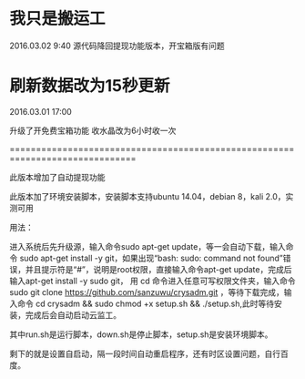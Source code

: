 我只是搬运工
==============================================================================
2016.03.02 9:40
源代码降回提现功能版本，开宝箱版有问题

刷新数据改为15秒更新
=============================================================================

2016.03.01 17:00

升级了开免费宝箱功能
收水晶改为6小时收一次

==============================================================================

此版本增加了自动提现功能

此版本加了环境安装脚本，安装脚本支持ubuntu 14.04，debian 8，kali 2.0，实测可用

用法：

进入系统后先升级源，输入命令sudo apt-get update，等一会自动下载，输入命令 sudo apt-get install -y git，如果出现“bash: sudo: command not found”错误，并且提示符是“#”，说明是root权限，直接输入命令apt-get update，完成后输入apt-get install -y sudo git，
用 cd 命令进入任意可写权限文件夹，输入命令 sudo git clone https://github.com/sanzuwu/crysadm.git ，等待下载完成，输入命令
cd crysadm  && sudo chmod +x setup.sh && ./setup.sh,此时等待安装，完成后会自动启动云监工。

其中run.sh是运行脚本，down.sh是停止脚本，setup.sh是安装环境脚本。

剩下的就是设置自启动，隔一段时间自动重启程序，还有时区设置问题，自行百度。
